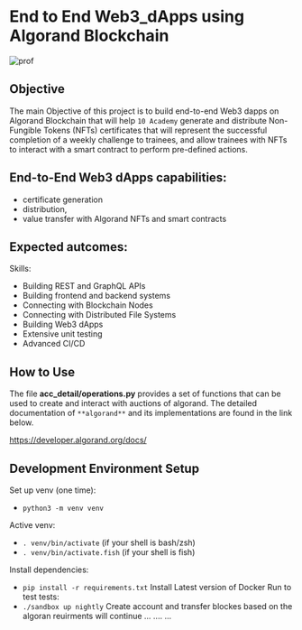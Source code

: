 # End to End Web3_dApps using Algorand Blockchain
![prof](https://user-images.githubusercontent.com/99503155/174454457-0eb33553-371f-47d4-9890-314cbb2c8ff5.png)
## Objective
The main Objective of this project is to build end-to-end Web3 dapps on Algorand Blockchain that will help `10 Academy` generate and distribute Non-Fungible Tokens (NFTs) certificates that will represent the successful completion of a weekly challenge to trainees, and allow trainees with NFTs to interact with a smart contract to perform pre-defined actions.  

## End-to-End Web3 dApps capabilities:
- certificate generation
- distribution,
- value transfer with Algorand NFTs and smart contracts  
## Expected autcomes:
Skills:
- Building REST and GraphQL APIs
- Building frontend and backend systems
- Connecting with Blockchain Nodes
- Connecting with Distributed File Systems
- Building Web3 dApps
- Extensive unit testing 
- Advanced CI/CD
## How to Use

The file **acc_detail/operations.py** provides a set of functions that can be used to create and interact
with auctions of algorand. 
The detailed documentation of `**algorand**` and its implementations are found in the link below.

https://developer.algorand.org/docs/

## Development Environment Setup

Set up venv (one time):
 * `python3 -m venv venv`

Active venv:
 * `. venv/bin/activate` (if your shell is bash/zsh)
 * `. venv/bin/activate.fish` (if your shell is fish)

Install dependencies:
* `pip install -r requirements.txt`
Install Latest version of  Docker
Run to test tests:
* `./sandbox up nightly`
Create account and transfer blockes based on the algoran reuirments will continue
... .... ...  
